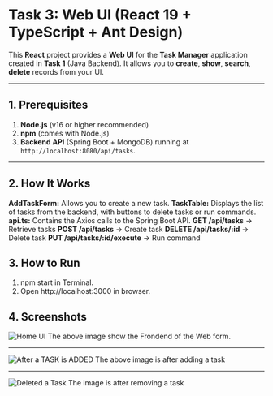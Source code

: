 # Task 3: Web UI (React 19 + TypeScript + Ant Design)

This **React** project provides a **Web UI** for the **Task Manager** application created in **Task 1** (Java Backend). It allows you to **create**, **show**, **search**, **delete** records from your UI.

---

## **1. Prerequisites**

1. **Node.js** (v16 or higher recommended)
2. **npm** (comes with Node.js)
3. **Backend API** (Spring Boot + MongoDB) running at `http://localhost:8080/api/tasks`.

---

## **2. How It Works**

**AddTaskForm:** Allows you to create a new task.
**TaskTable:** Displays the list of tasks from the backend, with buttons to delete tasks or run commands.
**api.ts:** Contains the Axios calls to the Spring Boot API.
**GET /api/tasks** → Retrieve tasks
**POST /api/tasks** → Create task
**DELETE /api/tasks/:id** → Delete task
**PUT /api/tasks/:id/execute** → Run command

## **3. How to Run**
1. npm start in Terminal.
2. Open http://localhost:3000 in browser.

## **4. Screenshots**

![Home UI](https://github.com/user-attachments/assets/a085db2a-f147-4bd1-a4ce-a5543686286c)
The above image show the Frondend of the Web form. 

---

![After a TASK is ADDED](https://github.com/user-attachments/assets/ee663b6e-3766-4e4a-9e5f-9d77e29cdf01)
The above image is after adding a task

---

![Deleted a Task](https://github.com/user-attachments/assets/d970780f-84b3-44c8-a204-38afc60fecc9)
The image is after removing a task
